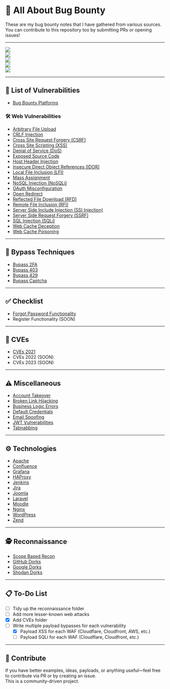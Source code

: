 # 🐞 All About Bug Bounty

These are my bug bounty notes that I have gathered from various sources.  
You can contribute to this repository too by submitting PRs or opening issues!

---

![](https://hits.seeyoufarm.com/api/count/incr/badge.svg?url=https%3A%2F%2Fgithub.com%2FReshavji1212%2Fhit-counter)  
![](https://img.shields.io/github/issues/Reshavji/Cyber-security)  
![](https://img.shields.io/github/forks/Reshavji/Cyber-security)  
![](https://img.shields.io/github/stars/Reshavji/Cyber-security)  
![](https://img.shields.io/github/last-commit/Reshavji/Cyber-security)

---

## 📌 List of Vulnerabilities

- [Bug Bounty Platforms](https://github.com/Reshavji/Cyber-security/blob/main/Bug%20Bounty%20Platforms)

### 🛠 Web Vulnerabilities

- [Arbitrary File Upload](https://github.com/Reshavji/Cyber-security/blob/main/Bug%20Hunting/AllAboutBugBounty-master/Arbitrary%20File%20Upload.md)
- [CRLF Injection](https://github.com/Reshavji/Cyber-security/blob/main/Bug%20Hunting/AllAboutBugBounty-master/CRLF%20Injection.md)
- [Cross Site Request Forgery (CSRF)](https://github.com/Reshavji/Cyber-security/blob/main/Bug%20Hunting/AllAboutBugBounty-master/Cross%20Site%20Request%20Forgery.md)
- [Cross Site Scripting (XSS)](https://github.com/Reshavji/Cyber-security/blob/main/Bug%20Hunting/AllAboutBugBounty-master/Cross%20Site%20Scripting.md)
- [Denial of Service (DoS)](https://github.com/Reshavji/Cyber-security/blob/main/Bug%20Hunting/AllAboutBugBounty-master/Denial%20Of%20Service.md)
- [Exposed Source Code](https://github.com/Reshavji/Cyber-security/blob/main/Bug%20Hunting/AllAboutBugBounty-master/Exposed%20Source%20Code.md)
- [Host Header Injection](https://github.com/Reshavji/Cyber-security/blob/main/Bug%20Hunting/AllAboutBugBounty-master/Host%20Header%20Injection.md)
- [Insecure Direct Object References (IDOR)](https://github.com/Reshavji/Cyber-security/blob/main/Bug%20Hunting/AllAboutBugBounty-master/Insecure%20Direct%20Object%20References.md)
- [Local File Inclusion (LFI)](https://github.com/Reshavji/Cyber-security/blob/main/Bug%20Hunting/AllAboutBugBounty-master/Local%20File%20Inclusion.md)
- [Mass Assignment](https://github.com/Reshavji/Cyber-security/blob/main/Bug%20Hunting/AllAboutBugBounty-master/Mass%20Assignment.md)
- [NoSQL Injection (NoSQLi)](https://github.com/Reshavji/Cyber-security/blob/main/Bug%20Hunting/AllAboutBugBounty-master/NoSQL%20Injection.md)
- [OAuth Misconfiguration](https://github.com/Reshavji/Cyber-security/blob/main/Bug%20Hunting/AllAboutBugBounty-master/OAuth%20Misconfiguration.md)
- [Open Redirect](https://github.com/Reshavji/Cyber-security/blob/main/Bug%20Hunting/AllAboutBugBounty-master/Open%20Redirect.md)
- [Reflected File Download (RFD)](https://github.com/Reshavji/Cyber-security/blob/main/Bug%20Hunting/AllAboutBugBounty-master/Reflected%20File%20Download.md)
- [Remote File Inclusion (RFI)](https://github.com/Reshavji/Cyber-security/blob/main/Bug%20Hunting/AllAboutBugBounty-master/Remote%20File%20Inclusion.md)
- [Server Side Include Injection (SSI Injection)](https://github.com/Reshavji/Cyber-security/blob/main/Bug%20Hunting/AllAboutBugBounty-master/Server%20Side%20Include%20Injection.md)
- [Server Side Request Forgery (SSRF)](https://github.com/Reshavji/Cyber-security/blob/main/Bug%20Hunting/AllAboutBugBounty-master/Server%20Side%20Request%20Forgery.md)
- [SQL Injection (SQLi)](https://github.com/Reshavji/Cyber-security/blob/main/Bug%20Hunting/AllAboutBugBounty-master/SQL%20Injection.md)
- [Web Cache Deception](https://github.com/Reshavji/Cyber-security/blob/main/Bug%20Hunting/AllAboutBugBounty-master/Web%20Cache%20Deception.md)
- [Web Cache Poisoning](https://github.com/Reshavji/Cyber-security/blob/main/Bug%20Hunting/AllAboutBugBounty-master/Web%20Cache%20Poisoning.md)

---

## 🔐 Bypass Techniques

- [Bypass 2FA](https://github.com/Reshavji/Cyber-security/blob/main/Bug%20Hunting/AllAboutBugBounty-master/Bypass/Bypass%202FA.md)
- [Bypass 403](https://github.com/Reshavji/Cyber-security/blob/main/Bug%20Hunting/AllAboutBugBounty-master/Bypass/Bypass%20403.md)
- [Bypass 429](https://github.com/Reshavji/Cyber-security/blob/main/Bug%20Hunting/AllAboutBugBounty-master/Bypass/Bypass%20429.md)
- [Bypass Captcha](https://github.com/Reshavji/Cyber-security/blob/main/Bug%20Hunting/AllAboutBugBounty-master/Bypass/Bypass%20Captcha.md)

---

## ✅ Checklist

- [Forgot Password Functionality](https://github.com/Reshavji/Cyber-security/blob/main/Bug%20Hunting/AllAboutBugBounty-master/Checklist/Forgot%20Password.md)
- Register Functionality (SOON)

---

## 🐞 CVEs

- [CVEs 2021](https://github.com/Reshavji/Cyber-security/blob/main/Bug%20Hunting/AllAboutBugBounty-master/CVEs/2021)
- CVEs 2022 (SOON)  
- CVEs 2023 (SOON)

---

## ⚠️ Miscellaneous

- [Account Takeover](https://github.com/Reshavji/Cyber-security/blob/main/Bug%20Hunting/AllAboutBugBounty-master/Misc/Account%20Takeover.md)
- [Broken Link Hijacking](https://github.com/Reshavji/Cyber-security/blob/main/Bug%20Hunting/AllAboutBugBounty-master/Misc/Broken%20Link%20Hijacking.md)
- [Business Logic Errors](https://github.com/Reshavji/Cyber-security/blob/main/Bug%20Hunting/AllAboutBugBounty-master/Misc/Business%20Logic%20Errors.md)
- [Default Credentials](https://github.com/Reshavji/Cyber-security/blob/main/Bug%20Hunting/AllAboutBugBounty-master/Misc/Default%20Credentials.md)
- [Email Spoofing](https://github.com/Reshavji/Cyber-security/blob/main/Bug%20Hunting/AllAboutBugBounty-master/Misc/Email%20Spoofing.md)
- [JWT Vulnerabilities](https://github.com/Reshavji/Cyber-security/blob/main/Bug%20Hunting/AllAboutBugBounty-master/Misc/JWT%20Vulnerabilities.md)
- [Tabnabbing](https://github.com/Reshavji/Cyber-security/blob/main/Bug%20Hunting/AllAboutBugBounty-master/Misc/Tabnabbing.md)

---

## ⚙️ Technologies

- [Apache](https://github.com/Reshavji/Cyber-security/blob/main/Bug%20Hunting/AllAboutBugBounty-master/Technologies/Apache%20HTTP%20Server.md)
- [Confluence](https://github.com/Reshavji/Cyber-security/blob/main/Bug%20Hunting/AllAboutBugBounty-master/Technologies/Confluence.md)
- [Grafana](https://github.com/Reshavji/Cyber-security/blob/main/Bug%20Hunting/AllAboutBugBounty-master/Technologies/Grafana.md)
- [HAProxy](https://github.com/Reshavji/Cyber-security/blob/main/Bug%20Hunting/AllAboutBugBounty-master/Technologies/HAProxy.md)
- [Jenkins](https://github.com/Reshavji/Cyber-security/blob/main/Bug%20Hunting/AllAboutBugBounty-master/Technologies/Jenkins.md)
- [Jira](https://github.com/Reshavji/Cyber-security/blob/main/Bug%20Hunting/AllAboutBugBounty-master/Technologies/Jira.md)
- [Joomla](https://github.com/Reshavji/Cyber-security/blob/main/Bug%20Hunting/AllAboutBugBounty-master/Technologies/Joomla.md)
- [Laravel](https://github.com/Reshavji/Cyber-security/blob/main/Bug%20Hunting/AllAboutBugBounty-master/Technologies/Laravel.md)
- [Moodle](https://github.com/Reshavji/Cyber-security/blob/main/Bug%20Hunting/AllAboutBugBounty-master/Technologies/Moodle.md)
- [Nginx](https://github.com/Reshavji/Cyber-security/blob/main/Bug%20Hunting/AllAboutBugBounty-master/Technologies/Nginx.md)
- [WordPress](https://github.com/Reshavji/Cyber-security/blob/main/Bug%20Hunting/AllAboutBugBounty-master/Technologies/WordPress.md)
- [Zend](https://github.com/Reshavji/Cyber-security/blob/main/Bug%20Hunting/AllAboutBugBounty-master/Technologies/Zend.md)

---

## 🕵️ Reconnaissance

- [Scope Based Recon](https://github.com/Reshavji/Cyber-security/blob/main/Bug%20Hunting/AllAboutBugBounty-master/Reconnaissance/Scope.md)
- [GitHub Dorks](https://github.com/Reshavji/Cyber-security/blob/main/Bug%20Hunting/AllAboutBugBounty-master/Reconnaissance/Github%20Dorks.md)
- [Google Dorks](https://github.com/Reshavji/Cyber-security/blob/main/Bug%20Hunting/AllAboutBugBounty-master/Reconnaissance/Google%20Dorks.md)
- [Shodan Dorks](https://github.com/Reshavji/Cyber-security/blob/main/Bug%20Hunting/AllAboutBugBounty-master/Reconnaissance/Shodan%20Dorks.md)

---

## 📋 To-Do List

- [ ] Tidy up the reconnaissance folder
- [ ] Add more lesser-known web attacks
- [x] Add CVEs folder
- [ ] Write multiple payload bypasses for each vulnerability
  - [x] Payload XSS for each WAF (Cloudflare, Cloudfront, AWS, etc.)
  - [ ] Payload SQLi for each WAF (Cloudflare, Cloudfront, etc.)

---

## 🙌 Contribute

If you have better examples, ideas, payloads, or anything useful—feel free to contribute via PR or by creating an issue.  
This is a community-driven project.

